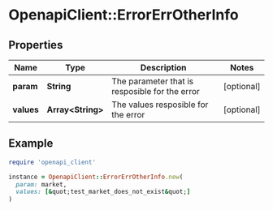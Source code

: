 # OpenapiClient::ErrorErrOtherInfo

## Properties

| Name | Type | Description | Notes |
| ---- | ---- | ----------- | ----- |
| **param** | **String** | The parameter that is resposible for the error | [optional] |
| **values** | **Array&lt;String&gt;** | The values resposible for the error | [optional] |

## Example

```ruby
require 'openapi_client'

instance = OpenapiClient::ErrorErrOtherInfo.new(
  param: market,
  values: [&quot;test_market_does_not_exist&quot;]
)
```


